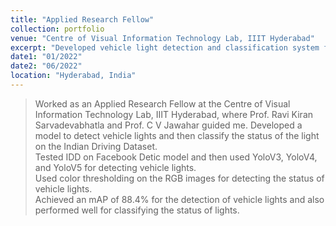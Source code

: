 ```yaml
---
title: "Applied Research Fellow"
collection: portfolio
venue: "Centre of Visual Information Technology Lab, IIIT Hyderabad"
excerpt: "Developed vehicle light detection and classification system for Indian Driving Dataset.<br/> <img src=\"/images/iiith.jpg\" width=\"300\" height=\"400\" /> <img src=\"/images/IIITH.png\" width=\"300\" height=\"400\" />"
date1: "01/2022"
date2: "06/2022"
location: "Hyderabad, India"
---
```


>Worked as an Applied Research Fellow at the Centre of Visual Information Technology Lab, IIIT Hyderabad, where Prof. Ravi Kiran Sarvadevabhatla and Prof. C V Jawahar guided me. 
>Developed a model to detect vehicle lights and then classify the status of the light on the Indian Driving Dataset.        
>Tested IDD on Facebook Detic model and then used YoloV3, YoloV4, and YoloV5 for detecting vehicle lights.        
>Used color thresholding on the RGB images for detecting the status of vehicle lights.        
>Achieved an mAP of 88.4% for the detection of vehicle lights and also performed well for classifying the status of lights.
